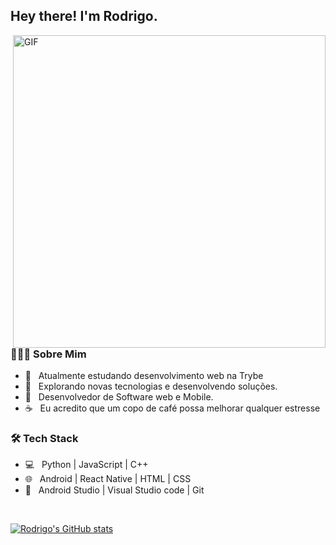 <h2> Hey there! I'm Rodrigo.</h2>
<img align="right" alt="GIF" src="https://s4.gifyu.com/images/homef999619503045bfe.gif" width="500"/>

<h3> 👨🏻‍💻 Sobre Mim </h3>

- 🔭 &nbsp; Atualmente estudando desenvolvimento web na Trybe
- 🤔 &nbsp; Explorando novas tecnologias e desenvolvendo soluções.
- 💼 &nbsp; Desenvolvedor de Software web e Mobile.
- ☕ &nbsp;  Eu acredito que um copo de café possa melhorar qualquer estresse

<h3>🛠 Tech Stack</h3>

- 💻 &nbsp; Python | JavaScript | C++  
- 🌐 &nbsp; Android | React Native | HTML | CSS 
- 🔧 &nbsp; Android Studio | Visual Studio code |  Git

</br>

[![Rodrigo's GitHub stats](https://github-readme-stats.vercel.app/api?username=rodrigoruan)](https://github.com/rodrigoruan/github-readme-stats)
